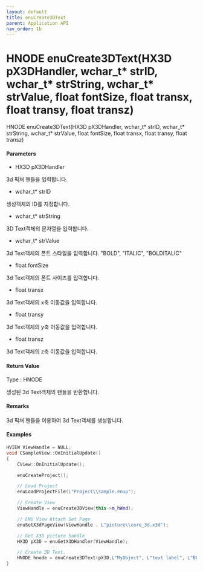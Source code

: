 ```yaml
---
layout: default
title: enuCreate3DText
parent: Application API
nav_order: 1b
---
```

# HNODE enuCreate3DText\(HX3D pX3DHandler, wchar\_t\* strID, wchar\_t\* strString, wchar\_t\* strValue, float fontSize, float transx, float transy, float transz\)

HNODE enuCreate3DText\(HX3D pX3DHandler, wchar\_t\* strID, wchar\_t\* strString, wchar\_t\* strValue, float fontSize, float transx, float transy, float transz\)

#### Parameters

* HX3D pX3DHandler

3d 픽쳐 핸들을 입력합니다.

* wchar\_t\* strID

생성객체의 ID를 지정합니다.

* wchar\_t\* strString

3D Text객체의 문자열을 입력합니다.

* wchar\_t\* strValue

3d Text객체의 폰트 스타일을 입력합니다. "BOLD", "ITALIC", "BOLDITALIC"

* float fontSize

3d Text객체의 폰트 사이즈를 입력합니다.

* float transx

3d Text객체의 x축 이동값을 입력합니다.

* float transy

3d Text객체의 y축 이동값을 입력합니다.

* float transz

3d Text객체의 z축 이동값을 입력합니다.

#### Return Value

Type : HNODE

생성된 3d Text객체의 핸들을 반환합니다.

#### Remarks

3d 픽쳐 핸들을 이용하여 3d Text객체를 생성합니다.

#### Examples

```cpp
HVIEW ViewHandle = NULL; 
void CSampleView::OnInitialUpdate() 
{ 
    CView::OnInitialUpdate(); 

    enuCreateProject(); 

    // Load Project
    enuLoadProjectFile(L"Project\\sample.enup"); 

    // Create View
    ViewHandle = enuCreate3DView(this->m_hWnd); 

    // ENU View Attach Set Page 
    enuSetX3dPageView(ViewHandle , L"picture\\core_3d.x3d");

    // Get X3D picture handle
    HX3D pX3D = enuGetX3DHandler(ViewHandle);

    // Create 3D Text.
    HNODE hnode = enuCreate3DText(pX3D,L"MyObject", L"text label", L"BOLD", 30, 0, 0, 0);        // 동기식 호출    
}
```



